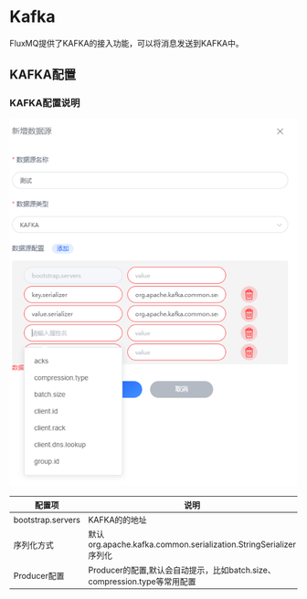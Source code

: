 # Kafka

FluxMQ提供了KAFKA的接入功能，可以将消息发送到KAFKA中。

## KAFKA配置

### KAFKA配置说明
![img.png](../../../../assets/images/gzyq/source/imgss.png)

| 配置项               | 说明                                                          |
|-------------------|-------------------------------------------------------------|
| bootstrap.servers | KAFKA的的地址                                                   |
| 序列化方式             | 默认org.apache.kafka.common.serialization.StringSerializer序列化 |
| Producer配置        | Producer的配置,默认会自动提示，比如batch.size、compression.type等常用配置      |